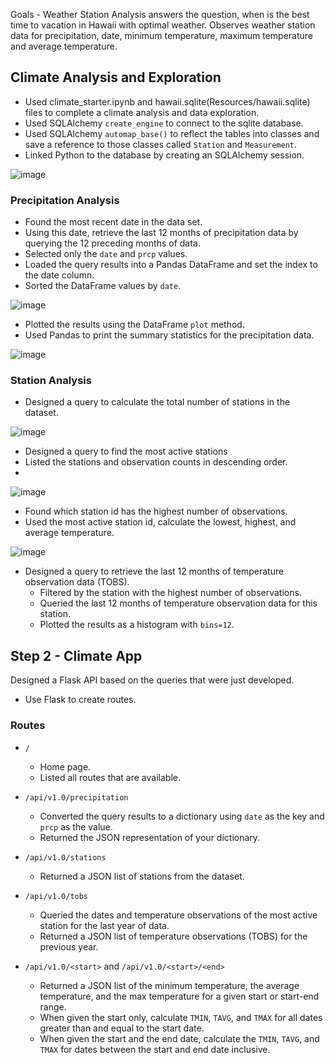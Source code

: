 Goals - Weather Station Analysis answers the question, when is the best time to vacation in Hawaii with optimal weather. Observes weather station data for precipitation, date, minimum temperature, maximum temperature and average temperature.  


## Climate Analysis and Exploration

* Used climate_starter.ipynb and hawaii.sqlite(Resources/hawaii.sqlite) files to complete a climate analysis and data exploration.
* Used SQLAlchemy `create_engine` to connect to the sqlite database.
* Used SQLAlchemy `automap_base()` to reflect the tables into classes and save a reference to those classes called `Station` and `Measurement`.
* Linked Python to the database by creating an SQLAlchemy session.

![image](https://user-images.githubusercontent.com/85321602/158704088-a7f27bac-4469-4bb0-903b-64dcfa8913a7.png)

### Precipitation Analysis

* Found the most recent date in the data set.
* Using this date, retrieve the last 12 months of precipitation data by querying the 12 preceding months of data.
* Selected only the `date` and `prcp` values.
* Loaded the query results into a Pandas DataFrame and set the index to the date column.
* Sorted the DataFrame values by `date`.

![image](https://user-images.githubusercontent.com/85321602/158704382-183dfdd0-83cc-4250-9e22-9e7ba06fde48.png)

* Plotted the results using the DataFrame `plot` method.
* Used Pandas to print the summary statistics for the precipitation data.

![image](https://user-images.githubusercontent.com/85321602/158704713-98d93b5d-72db-4608-bf9f-6fe3344fbbf7.png)

### Station Analysis

* Designed a query to calculate the total number of stations in the dataset.

![image](https://user-images.githubusercontent.com/85321602/158704909-19239095-4670-42b1-a67e-17aa9393fc9d.png)


* Designed a query to find the most active stations
* Listed the stations and observation counts in descending order.
* 
![image](https://user-images.githubusercontent.com/85321602/158704961-1ff2461f-803d-42e0-a54a-1b82c5ea373e.png)

  
* Found which station id has the highest number of observations.
* Used the most active station id, calculate the lowest, highest, and average temperature.
  
![image](https://user-images.githubusercontent.com/85321602/158704976-dcfa317c-3551-4136-9f5f-0ac9930cb68f.png)

  

* Designed a query to retrieve the last 12 months of temperature observation data (TOBS).
  * Filtered by the station with the highest number of observations.
  * Queried the last 12 months of temperature observation data for this station.
  * Plotted the results as a histogram with `bins=12`.

## Step 2 - Climate App

Designed a Flask API based on the queries that were just developed.
* Use Flask to create routes.

### Routes

* `/`
  * Home page.
  * Listed all routes that are available.

* `/api/v1.0/precipitation`
  * Converted the query results to a dictionary using `date` as the key and `prcp` as the value.
  * Returned the JSON representation of your dictionary.

* `/api/v1.0/stations`
  * Returned a JSON list of stations from the dataset.

* `/api/v1.0/tobs`
  * Queried the dates and temperature observations of the most active station for the last year of data.
  * Returned a JSON list of temperature observations (TOBS) for the previous year.

* `/api/v1.0/<start>` and `/api/v1.0/<start>/<end>`
  * Returned a JSON list of the minimum temperature, the average temperature, and the max temperature for a given start or start-end range.
  * When given the start only, calculate `TMIN`, `TAVG`, and `TMAX` for all dates greater than and equal to the start date.
  * When given the start and the end date, calculate the `TMIN`, `TAVG`, and `TMAX` for dates between the start and end date inclusive.

